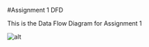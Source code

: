 #Assignment 1 DFD 

This is the Data Flow Diagram for Assignment 1  

![alt](https://cloud.githubusercontent.com/assets/21317448/19095565/fc283c80-8a5b-11e6-950a-2e0f33416bf7.png)

